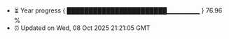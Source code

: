- ⏳ Year progress { ███████████████████████▁▁▁▁▁▁▁ } 76.96 %
- ⏰ Updated on Wed, 08 Oct 2025 21:21:05 GMT

